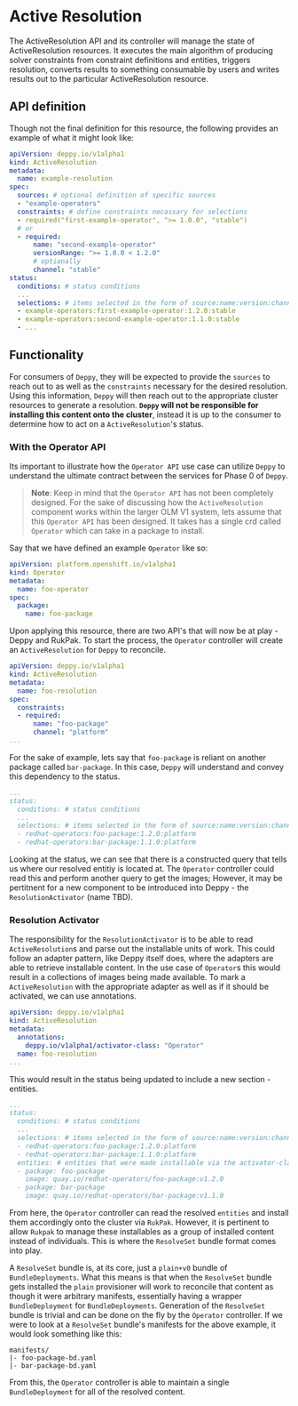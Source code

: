 # Active Resolution

The ActiveResolution API and its controller will manage the state of ActiveResolution resources. It executes the main algorithm of producing solver constraints from constraint definitions and entities, triggers resolution, converts results to something consumable by users and writes results out to the particular ActiveResolution resource.

## API definition

Though not the final definition for this resource, the following provides an example of what it might look like:

```yaml
apiVersion: deppy.io/v1alpha1
kind: ActiveResolution
metadata:
  name: example-resolution
spec:
  sources: # optional definition of specific sources
  - "example-operators"
  constraints: # define constraints necassary for selections
  - required("first-example-operator", ">= 1.0.0", "stable")
  # or
  - required:
      name: "second-example-operator"
      versionRange: ">= 1.0.0 < 1.2.0"
      # optionally
      channel: "stable"
status:
  conditions: # status conditions
  ...
  selections: # items selected in the form of source:name:version:channel
  - example-operators:first-example-operator:1.2.0:stable
  - example-operators:second-example-operator:1.1.0:stable
  - ...
```

## Functionality

For consumers of `Deppy`, they will be expected to provide the `sources` to reach out to as well as the `constraints` necessary for the desired resolution. Using this information, `Deppy` will then reach out to the appropriate cluster resources to generate a resolution. **`Deppy` will not be responsible for installing this content onto the cluster**, instead it is up to the consumer to determine how to act on a `ActiveResolution`'s status.

### With the Operator API

Its important to illustrate how the `Operator API` use case can utilize `Deppy` to understand the ultimate contract between the services for Phase 0 of `Deppy`. 

> **Note**: Keep in mind that the `Operator API` has not been completely designed. For the sake of discussing how the `ActiveResolution` component works within the larger OLM V1 system, lets assume that this `Operator API` has been designed. It takes has a single crd called `Operator` which can take in a package to install.

Say that we have defined an example `Operator` like so:

```yaml
apiVersion: platform.openshift.io/v1alpha1
kind: Operator
metadata:
  name: foo-operator
spec:
  package:
    name: foo-package
```

Upon applying this resource, there are two API's that will now be at play - Deppy and RukPak. To start the process, the `Operator` controller will create an `ActiveResolution` for `Deppy` to reconcile. 

```yaml
apiVersion: deppy.io/v1alpha1
kind: ActiveResolution
metadata:
  name: foo-resolution
spec:
  constraints:
  - required:
      name: "foo-package"
      channel: "platform"
...
```

For the sake of example, lets say that `foo-package` is reliant on another package called `bar-package`. In this case, `Deppy` will understand and convey this dependency to the status.

```yaml
...
status:
  conditions: # status conditions
  ...
  selections: # items selected in the form of source:name:version:channel
  - redhat-operators:foo-package:1.2.0:platform
  - redhat-operators:bar-package:1.1.0:platform
```

Looking at the status, we can see that there is a constructed query that tells us where our resolved entitiy is located at. The `Operator` controller could read this and perform another query to get the images; However, it may be pertitnent for a new component to be introduced into Deppy - the `ResolutionActivator` (name TBD). 

### Resolution Activator

The responsibility for the `ResolutionActivator` is to be able to read `ActiveResolution`s and parse out the installable units of work. This could follow an adapter pattern, like Deppy itself does,  where the adapters are able to retrieve installable content. In the use case of `Operator`s this would result in a collections of images being made available. To mark a `ActiveResolution` with the appropriate adapter as well as if it should be activated, we can use annotations.

```yaml
apiVersion: deppy.io/v1alpha1
kind: ActiveResolution
metadata:
  annotations:
    deppy.io/v1alpha1/activator-class: "Operator"
  name: foo-resolution
...
```

This would result in the status being updated to include a new section - entities.

```yaml
...
status:
  conditions: # status conditions
  ...
  selections: # items selected in the form of source:name:version:channel
  - redhat-operators:foo-package:1.2.0:platform
  - redhat-operators:bar-package:1.1.0:platform
  entities: # entities that were made installable via the activator-class annotation
  - package: foo-package
    image: quay.io/redhat-operators/foo-package:v1.2.0
  - package: bar-package
    image: quay.io/redhat-operators/bar-package:v1.1.0
```

From here, the `Operator` controller can read the resolved `entities` and install them accordingly onto the cluster via `RukPak`. However, it is pertinent to allow `Rukpak` to manage these installables as a group of installed content instead of individuals. This is where the `ResolveSet` bundle format comes into play. 

A `ResolveSet` bundle is, at its core, just a `plain+v0` bundle of `BundleDeployments`. What this means is that when the `ResolveSet` bundle gets installed the `plain` provisioner will work to reconcile that content as though it were arbitrary manifests, essentially having a wrapper `BundleDeployment` for `BundleDeployments`. Generation of the `ResolveSet` bundle is trivial and can be done on the fly by the `Operator` controller. If we were to look at a `ResolveSet` bundle's manifests for the above example, it would look something like this:

```console
manifests/
|- foo-package-bd.yaml
|- bar-package-bd.yaml
```

From this, the `Operator` controller is able to maintain a single `BundleDeployment` for all of the resolved content.
